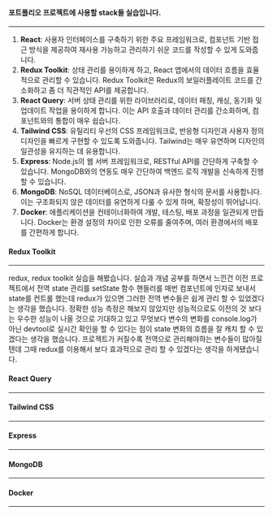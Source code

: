 #### 포트폴리오 프로젝트에 사용할 stack들 실습입니다.

---

1. **React**: 사용자 인터페이스를 구축하기 위한 주요 프레임워크로, 컴포넌트 기반 접근 방식을 제공하여 재사용 가능하고 관리하기 쉬운 코드를 작성할 수 있게 도와줍니다.
2. **Redux Toolkit**: 상태 관리를 용이하게 하고, React 앱에서의 데이터 흐름을 효율적으로 관리할 수 있습니다. Redux Toolkit은 Redux의 보일러플레이트 코드를 간소화하고 좀 더 직관적인 API를 제공합니다.
3. **React Query**: 서버 상태 관리를 위한 라이브러리로, 데이터 패칭, 캐싱, 동기화 및 업데이트 작업을 용이하게 합니다. 이는 API 호출과 데이터 관리를 간소화하며, 컴포넌트와의 통합이 매우 쉽습니다.
4. **Tailwind CSS**: 유틸리티 우선의 CSS 프레임워크로, 반응형 디자인과 사용자 정의 디자인을 빠르게 구현할 수 있도록 도와줍니다. Tailwind는 매우 유연하며 디자인의 일관성을 유지하는 데 유용합니다.
5. **Express**: Node.js의 웹 서버 프레임워크로, RESTful API를 간단하게 구축할 수 있습니다. MongoDB와의 연동도 매우 간단하여 백엔드 로직 개발을 신속하게 진행할 수 있습니다.
6. **MongoDB**: NoSQL 데이터베이스로, JSON과 유사한 형식의 문서를 사용합니다. 이는 구조화되지 않은 데이터를 유연하게 다룰 수 있게 하며, 확장성이 뛰어납니다.
7. **Docker**: 애플리케이션을 컨테이너화하여 개발, 테스팅, 배포 과정을 일관되게 만듭니다. Docker는 환경 설정의 차이로 인한 오류를 줄여주며, 여러 환경에서의 배포를 간편하게 합니다.

#### Redux Toolkit

---

redux, redux toolkit 실습을 해봤습니다. 실습과 개념 공부를 하면서 느낀건 이전 프로젝트에서 전역 state 관리를 setState 함수 핸들러를 매번 컴포넌트에 인자로 보내서 state를 컨트롤 했는데 redux가 있으면 그러한 전역 변수들은 쉽게 관리 할 수 있었겠다는 생각을 했습니다. 정확한 성능 측정은 해보지 않았지만 성능적으로도 이전의 것 보다는 우수한 성능이 나올 것으로 기대하고 있고 무엇보다 변수의 변화를 console.log가 아닌 devtool로 실시간 확인을 할 수 있다는 점이 state 변화의 흐름을 잘 캐치 할 수 있겠다는 생각을 했습니다. 프로젝트가 커질수록 전역으로 관리해야하는 변수들이 많아질텐데 그때 redux를 이용해서 보다 효과적으로 관리 할 수 있겠다는 생각을 하게됐습니다.

#### React Query

---

#### Tailwind CSS

---

#### Express

---

#### MongoDB

---

#### Docker

---
